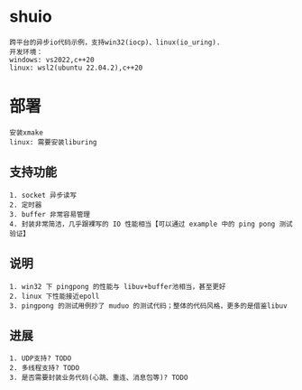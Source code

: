 # shuio
    跨平台的异步io代码示例，支持win32(iocp)、linux(io_uring).
    开发环境：
    windows: vs2022,c++20
    linux: wsl2(ubuntu 22.04.2),c++20

# 部署
    安装xmake
    linux: 需要安装liburing

## 支持功能
    1. socket 异步读写
    2. 定时器
    3. buffer 非常容易管理
    4. 封装非常简洁，几乎跟裸写的 IO 性能相当【可以通过 example 中的 ping pong 测试验证】

## 说明
    1. win32 下 pingpong 的性能与 libuv+buffer池相当，甚至更好
    2. linux 下性能接近epoll
    3. pingpong 的测试用例抄了 muduo 的测试代码；整体的代码风格，更多的是借鉴libuv

## 进展
    1. UDP支持? TODO
    2. 多线程支持? TODO
    3. 是否需要封装业务代码(心跳、重连、消息包等)? TODO
